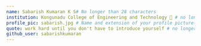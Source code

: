 ```yaml
---
name: Sabarish Kumaran K S# No longer than 28 characters
institution: Kongunadu College of Engineering and Technology 🚩 # no longer than 58 characters
profile_pic: sabarish.jpg # Name and extension of your profile picture(ex. mona.png)
quote: work hard until you don't have to introduce yourself # no longer than 100 characters
github_user: sabarishkumaran
---
```

